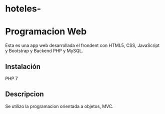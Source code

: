 # hoteles-

# Programacion Web

Esta es una app web desarrollada el frondent con HTML5, CSS, JavaScript y Bootstrap y Backend PHP y MySQL.

## Instalación

PHP 7

## Descripcion
Se utilizo la programacion orientada a objetos, MVC.
